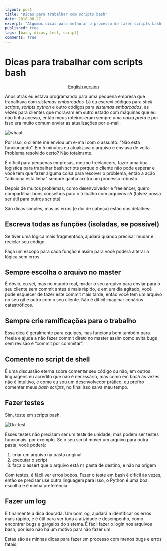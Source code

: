```yaml
---
layout: post
title: "Dicas para trabalhar com scripts bash"
date: 2018-08-27
excerpt: "Algumas dicas para melhorar o processo de fazer scripts bash"
published: true
tags: [bash, dicas, test, script]
comments: true
---
```


# Dicas para trabalhar com scripts bash

<p align="center">
  <a href="https://medium.com/@pmdragon/tips-for-working-with-bash-scripts-ff85c0420ac7">English version</a>
</p>

Anos atrás eu estava programando para uma pequena empresa que trabalhava com *sistemas embarcados*. Lá eu escrevi códigos para *shell scripts*, *scripts python* e outro códigos para *sistemas embarcados*, às vezes para clientes que moravam em outro estado com máquinas que eu não tinha acesso, então meus roteiros eram sempre uma *caixa preta* e por isso era muito comum enviar as atualizações por e-mail.

![whaat](https://media.giphy.com/media/nkLB4Gp8H6hFe/giphy.gif)

Por isso, o cliente me enviou um e-mail com o assunto: “Não está funcionando”. Em 5 minutos eu atualizava o arquivo e enviava de volta. Problema resolvido certo? Não totalmente.

É difícil para pequenas empresas, mesmo freelancers, fazer uma boa logística para trabalhar bash scripts porque o cliente não pode esperar e você tem que fazer alguma coisa para resolver o problema, então a ação "adiciona esta linha" sempre ganha contra um processo robusto.

Depois de muitos problemas, como desenvolvedor e freelancer, quero compartilhar bons conselhos para o trabalho com arquivos *sh* (talvez possa ser útil para outros scripts)

São dicas simples, mas os erros (e dor de cabeça) estão nos detalhes:

## Escreva todas as funções (isoladas, se possível)

Se tiver uma lógica mais fragmentada, ajudará quando precisar mudar e reciclar seu código.

Faça um escopo para cada função e assim para você poderá alterar a lógica sem erros.

## Sempre escolha o arquivo no master

É óbvio, eu sei, mas no mundo real, mudar o seu arquivo para enviar para o seu
cliente sem commit antes é mais rápido, e em um dia agitado, você pode esquecer de fazer este commit mais tarde, então você tem um arquivo no seu git e outro com o seu cliente. Não é difícil imaginar cenários catastróficos.

## Sempre crie ramificações para o trabalho

Essa dica é geralmente para equipes, mas funciona bem também para freela e ajuda a não fazer commit direto no master assim como evita bugs sem revisão e “commit por
commitar”.

## Comente no script de shell

É uma discussão eterna sobre comentar seu código ou não, em outros linguagens eu acredito que não é necessário, mas como em *bash* às vezes não é intuitivo, e como eu sou um desenvolvedor prático, eu prefiro comentar meus *bash scripts*, no final isso salva meu tempo.

## Fazer testes
Sim, teste em scripts bash.

![Do-test](https://media.giphy.com/media/3o6Mbbs879ozZ9Yic0/giphy.gif)

Esses testes não precisam ser um teste de unidade, mas podem ser testes funcionais, por exemplo. Se o seu script mover um arquivo para outra pasta, você poderá:

1. criar um arquivo na pasta original
1. executar o script
1. faça o assert que o arquivo está na pasta de destino, e não na origem

Com testes, é fácil ver erros bobos. Fazer o teste em bash é difícil às vezes, então se precisar use outra linguagem para isso, o Python é uma boa escolha e é minha preferência.

## Fazer um log

E finalmente a dica dourada. Um bom log, ajudará a identificar os erros
mais rápido, e é útil para ver toda a atividade e desempenho, como encontrar bugs e
gargalos do sistema. É fácil fazer o login nos arquivos bash, por isso não há um motivo para não fazer um.

Estas são as minhas dicas para fazer um processo com menos bugs e erros fatais.
